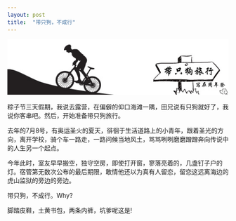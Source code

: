 ```yaml
---
layout: post
title:  "带只狗，不成行"
---
```


![田田是只狗](/files/2009/07/06/tiantian_is_a_dog.jpg)

粽子节三天假期，我说去露营，在偏僻的仰口海滩一隅，田兄说有只狗就好了，我说你客串吧。然后，开始准备带只狗旅行。

去年的7月8号，有奥运圣火的夏天，徘徊于生活道路上的小青年，跟着圣光的方向，离开学校，骑个车一路走，一路问候当地风土，骂骂咧咧磨磨蹭蹭奔向传说中的人生另一个起点。

今年此时，室友早早搬空，独守空房，即使打开窗，寥落亮着的，几盏钉子户的灯。宿管第无数次公布的最后期限，敢情他还以为真有人留恋，留恋这远离海边的虎山监狱的旁边的旁边。

带只狗，不成行。Why?

脚踏皮鞋，土黄书包，两条内裤，坑爹呢这是!
